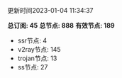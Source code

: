 更新时间2023-01-04 11:34:37

**总订阅: 45**
**总节点: 888**
**有效节点: 189**
- ssr节点: 4
- v2ray节点: 145
- trojan节点: 13
- ss节点: 27
